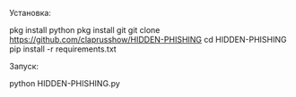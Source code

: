 Установка:

pkg install python
pkg install git
git clone https://github.com/claprusshow/HIDDEN-PHISHING
cd HIDDEN-PHISHING
pip install -r requirements.txt

Запуск:

python HIDDEN-PHISHING.py
